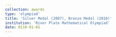 ```yaml
---
collection: awards
type: 'olympiad'
title: 'Silver Medal (2007), Bronze Medal (2010)'
institution: 'River Plate Mathematical Olympiad'
date: 0110-01-01
---
```

